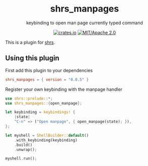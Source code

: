 
<div align="center">

# shrs_manpages

keybinding to open man page currently typed command

[![crates.io](https://img.shields.io/crates/v/shrs_manpages.svg)](https://crates.io/crates/shrs_manpages)
[![MIT/Apache 2.0](https://img.shields.io/badge/license-MIT%2FApache-blue.svg)](#)

</div>

This is a plugin for [shrs](https://github.com/MrPicklePinosaur/shrs).

## Using this plugin

First add this plugin to your dependencies
```toml
shrs_manpages = { version = "0.0.5" }
```

Register your own keybinding with the manpage handler
```rust
use shrs::prelude::*;
use shrs_manpages::{open_manpage};

let keybinding = keybindings! {
    |state|
    "C-n" => ("Open manpage", { open_manpage(state); }),
};

let myshell = ShellBuilder::default()
    .with_keybinding(keybinding)
    .build()
    .unwrap();

myshell.run();

```
